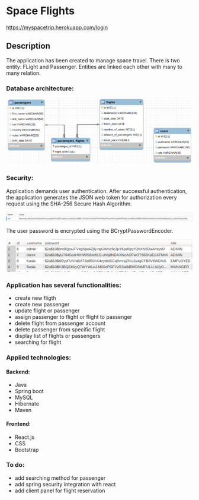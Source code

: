 # Space Flights

https://myspacetrip.herokuapp.com/login

## Description

The application has been created to manage space travel. There is two entity: FLight and Passenger.
Entities are linked each other with many to many relation.

### Database architecture:

![image](src/main/resources/static/Selection_004.png)

### Security:

Application demands user authentication. After successful authentication, the application generates the JSON web token for authorization every request using the SHA-256 Secure Hash Algorithm.

![image](src/main/resources/static/Selection_005.png)

The user password is encrypted using the BCryptPasswordEncoder.


![image](src/main/resources/static/Selection_006.png)

### Application has several functionalities:
* create new fligth
* create new passenger
* update flight or passenger
* assign passenger to flight or flight to passenger
* delete flight from passenger account
* delete passenger from specific flight
* display list of flights or passengers
* searching for flight

### Applied technologies:
#### Backend:
* Java
* Spring boot
* MySQL
* Hibernate
* Maven

#### Frontend:
* React.js 
* CSS 
* Bootstrap

### To do:
* add searching method for passenger
* add spring security integration with react
* add client panel for flight reservation

